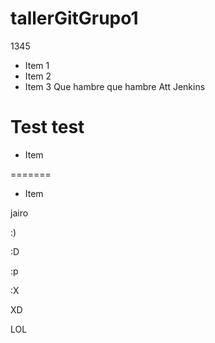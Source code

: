 # tallerGitGrupo1
1345
* Item 1
* Item 2
* Item 3
Que hambre que hambre
Att Jenkins

Test test
=======
* Item 

=======
* Item 

jairo

:)

:D

:p

:X

XD

LOL

